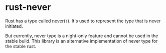 # rust-never
Rust has a type called [never](https://doc.rust-lang.org/std/primitive.never.html)(`!`).
It's used to represent the type that is never initiated.

But currently, never type is a night-only feature and cannot be used in the stable build.
This library is an alternative implementation of never type for the stable rust.
